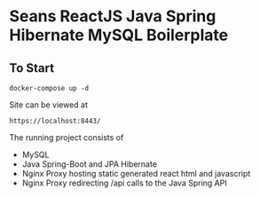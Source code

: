 # Seans ReactJS Java Spring Hibernate MySQL Boilerplate

## To Start

`docker-compose up -d`

Site can be viewed at 

`https://localhost:8443/`

The running project consists of 
* MySQL
* Java Spring-Boot and JPA Hibernate
* Nginx Proxy hosting static generated react html and javascript
* Nginx Proxy redirecting /api calls to the Java Spring API


